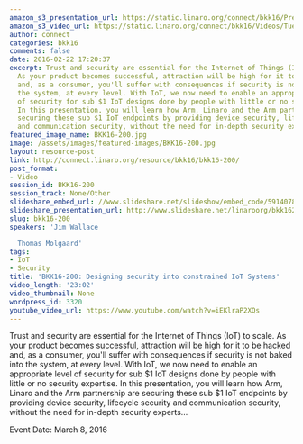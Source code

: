 ```yaml
---
amazon_s3_presentation_url: https://static.linaro.org/connect/bkk16/Presentations/Tuesday/BKK16-200.pdf
amazon_s3_video_url: https://static.linaro.org/connect/bkk16/Videos/Tuesday/BKK16-200%20Designing%20security%20into%20constrained%20IoT%20systems.mp4
author: connect
categories: bkk16
comments: false
date: 2016-02-22 17:20:37
excerpt: Trust and security are essential for the Internet of Things (IoT) to scale.
  As your product becomes successful, attraction will be high for it to be hacked
  and, as a consumer, you'll suffer with consequences if security is not baked into
  the system, at every level. With IoT, we now need to enable an appropriate level
  of security for sub $1 IoT designs done by people with little or no security expertise.
  In this presentation, you will learn how Arm, Linaro and the Arm partnership are
  securing these sub $1 IoT endpoints by providing device security, lifecycle security
  and communication security, without the need for in-depth security experts…
featured_image_name: BKK16-200.jpg
image: /assets/images/featured-images/BKK16-200.jpg
layout: resource-post
link: http://connect.linaro.org/resource/bkk16/bkk16-200/
post_format:
- Video
session_id: BKK16-200
session_track: None/Other
slideshare_embed_url: //www.slideshare.net/slideshow/embed_code/59140785
slideshare_presentation_url: http://www.slideshare.net/linaroorg/bkk16200-designing-security-into-low-cost-io-t-systems
slug: bkk16-200
speakers: 'Jim Wallace

  Thomas Molgaard'
tags:
- IoT
- Security
title: 'BKK16-200: Designing security into constrained IoT Systems'
video_length: '23:02'
video_thumbnail: None
wordpress_id: 3320
youtube_video_url: https://www.youtube.com/watch?v=iEKlraP2XQs
---
```


Trust and security are essential for the Internet of Things (IoT) to scale. As your product becomes successful, attraction will be high for it to be hacked and, as a consumer, you'll suffer with consequences if security is not baked into the system, at every level. With IoT, we now need to enable an appropriate level of security for sub $1 IoT designs done by people with little or no security expertise. In this presentation, you will learn how Arm, Linaro and the Arm partnership are securing these sub $1 IoT endpoints by providing device security, lifecycle security and communication security, without the need for in-depth security experts…

Event Date: March 8, 2016
